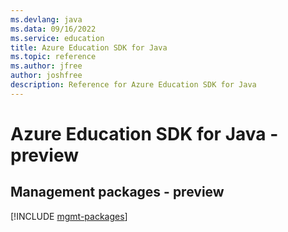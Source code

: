 ```yaml
---
ms.devlang: java
ms.data: 09/16/2022
ms.service: education
title: Azure Education SDK for Java
ms.topic: reference
ms.author: jfree
author: joshfree
description: Reference for Azure Education SDK for Java
---
```

# Azure Education SDK for Java - preview

## Management packages - preview
[!INCLUDE [mgmt-packages](education-mgmt-index.md)]